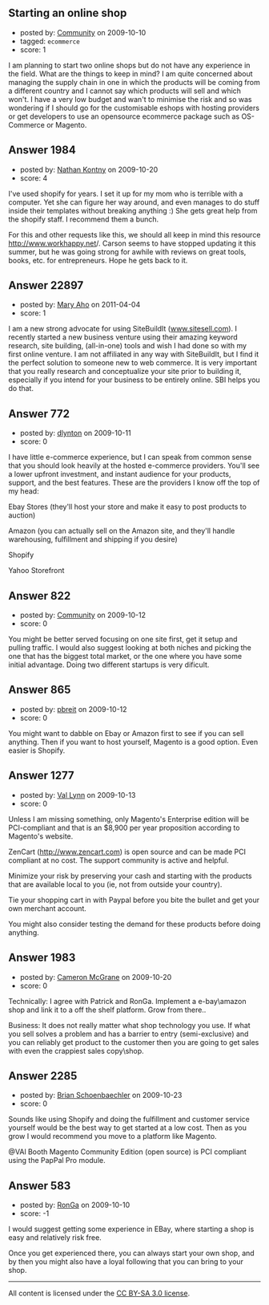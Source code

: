 ## Starting an online shop

- posted by: [Community](https://stackexchange.com/users/-1/-1-community) on 2009-10-10
- tagged: `ecommerce`
- score: 1

I am planning to start two online shops but do not have any experience in the field. What are the things to keep in mind? I am quite concerned about managing the supply chain in one in which the products will be coming from a different country and I cannot say which products will sell and which won't. I have a very low budget and wan't to minimise the risk and so was wondering if I should go for the customisable eshops with hosting providers or get developers to use an opensource ecommerce package such as OS-Commerce or Magento.



## Answer 1984

- posted by: [Nathan Kontny](https://stackexchange.com/users/-1/973-nathan-kontny) on 2009-10-20
- score: 4

<p>I've used shopify for years.  I set it up for my mom who is terrible with a computer.  Yet she can figure her way around, and even manages to do stuff inside their templates without breaking anything :)  She gets great help from the shopify staff.  I recommend them a bunch.  </p>

<p>For this and other requests like this, we should all keep in mind this resource <a href="http://www.workhappy.net" rel="nofollow">http://www.workhappy.net</a>/.  Carson seems to have stopped updating it this summer, but he was going strong for awhile with reviews on great tools, books, etc. for entrepreneurs. Hope he gets back to it.</p>



## Answer 22897

- posted by: [Mary Aho](https://stackexchange.com/users/-1/9181-mary-aho) on 2011-04-04
- score: 1

I am a new strong advocate for using SiteBuildIt (www.sitesell.com).  I recently started a new business venture using their amazing keyword research, site building, (all-in-one) tools and wish I had done so with my first online venture.  I am not affiliated in any way with SiteBuildIt, but I find it the perfect solution to someone new to web commerce.  It is very important that you really research and conceptualize your site prior to building it, especially if you intend for your business to be entirely online.  SBI helps you do that.  


## Answer 772

- posted by: [dlynton](https://stackexchange.com/users/-1/482-dlynton) on 2009-10-11
- score: 0

I have little e-commerce experience, but I can speak from common sense that you should look heavily at the hosted e-commerce providers. You'll see a lower upfront investment, and instant audience for your products, support, and the best features. These are the providers I know off the top of my head:

Ebay Stores (they'll host your store and make it easy to post products to auction)

Amazon (you can actually sell on the Amazon site, and they'll handle warehousing, fulfillment and shipping if you desire)

Shopify

Yahoo Storefront


## Answer 822

- posted by: [Community](https://stackexchange.com/users/-1/-1-community) on 2009-10-12
- score: 0

You might be better served focusing on one site first, get it setup and pulling traffic. I would also suggest looking at both niches and picking the one that has the biggest total market, or the one where you have some initial advantage. Doing two different startups is very dificult.


## Answer 865

- posted by: [pbreit](https://stackexchange.com/users/-1/239-pbreit) on 2009-10-12
- score: 0

You might want to dabble on Ebay or Amazon first to see if you can sell anything. Then if you want to host yourself, Magento is a good option. Even easier is Shopify.


## Answer 1277

- posted by: [Val Lynn](https://stackexchange.com/users/-1/692-val-lynn) on 2009-10-13
- score: 0

Unless I am missing something, only Magento's Enterprise edition will be PCI-compliant and that is an $8,900 per year proposition according to Magento's website.

ZenCart (http://www.zencart.com) is open source and can be made PCI compliant at no cost. The support community is active and helpful.

Minimize your risk by preserving your cash and starting with the products that are available local to you (ie, not from outside your country). 

Tie your shopping cart in with Paypal before you bite the bullet and get your own merchant account.

You might also consider testing the demand for these products before doing anything.


## Answer 1983

- posted by: [Cameron McGrane](https://stackexchange.com/users/-1/1010-cameron-mcgrane) on 2009-10-20
- score: 0

Technically: I agree with Patrick and RonGa. Implement a e-bay\amazon shop and link it to a off the shelf platform. Grow from there..

Business: It does not really matter what shop technology you use. If what you sell solves a problem and has a barrier to entry (semi-exclusive) and you can reliably get product to the customer then you are going to get sales with even the crappiest sales copy\shop.


## Answer 2285

- posted by: [Brian Schoenbaechler](https://stackexchange.com/users/-1/551-brian-schoenbaechler) on 2009-10-23
- score: 0

Sounds like using Shopify and doing the fulfillment and customer service yourself would be the best way to get started at a low cost.  Then as you grow I would recommend you move to a platform like Magento.

@VAl Booth  Magento Community Edition (open source) is PCI compliant using the PapPal Pro module. 


## Answer 583

- posted by: [RonGa](https://stackexchange.com/users/-1/218-ronga) on 2009-10-10
- score: -1

I would suggest getting some experience in EBay, where starting a shop is easy and relatively risk free.

Once you get experienced there, you can always start your own shop, and by then you might also have a loyal following that you can bring to your shop.



---

All content is licensed under the [CC BY-SA 3.0 license](https://creativecommons.org/licenses/by-sa/3.0/).
